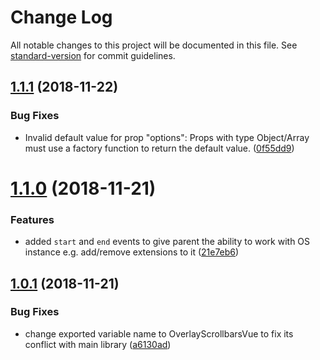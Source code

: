 # Change Log

All notable changes to this project will be documented in this file. See [standard-version](https://github.com/conventional-changelog/standard-version) for commit guidelines.

<a name="1.1.1"></a>
## [1.1.1](https://github.com/parsisolution/os-vue/compare/v1.1.0...v1.1.1) (2018-11-22)


### Bug Fixes

* Invalid default value for prop "options": Props with type Object/Array must use a factory function to return the default value. ([0f55dd9](https://github.com/parsisolution/os-vue/commit/0f55dd9))



<a name="1.1.0"></a>
# [1.1.0](https://github.com/parsisolution/os-vue/compare/v1.0.1...v1.1.0) (2018-11-21)


### Features

* added `start` and `end` events to give parent the ability to work with OS instance e.g. add/remove extensions to it ([21e7eb6](https://github.com/parsisolution/os-vue/commit/21e7eb6))



<a name="1.0.1"></a>
## [1.0.1](https://github.com/parsisolution/os-vue/compare/v1.0.0...v1.0.1) (2018-11-21)


### Bug Fixes

* change exported variable name to OverlayScrollbarsVue to fix its conflict with main library ([a6130ad](https://github.com/parsisolution/os-vue/commit/a6130ad))
